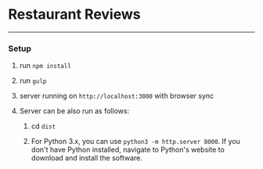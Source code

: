 
# Restaurant Reviews

---
### Setup

1. run `npm install`

2. run `gulp`

3. server running on `http://localhost:3000` with browser sync

4. Server can be also run as follows:

    1. cd `dist`

   2. For Python 3.x, you can use `python3 -m http.server 8000`. If you don't  have Python installed, navigate to Python's website to download and install the software.